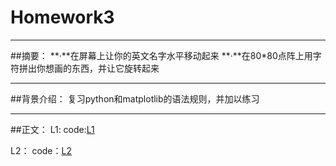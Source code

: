 # Homework3



---

##摘要：
**·**在屏幕上让你的英文名字水平移动起来
**·**在80*80点阵上用字符拼出你想画的东西，并让它旋转起来


---
##背景介绍：
复习python和matplotlib的语法规则，并加以练习

---
##正文：
L1:
code:[L1](https://github.com/oohhooh/compuational_physics_N2014301020080/blob/master/3.py)

  [1]: https://github.com/oohhooh/compuational_physics_N2014301020080/blob/master/T%5B%7DL%28TAC%7DLSV$371LWKUEHL.png
  
L2：
code：[L2](https://github.com/oohhooh/compuational_physics_N2014301020080/blob/master/4.py)
